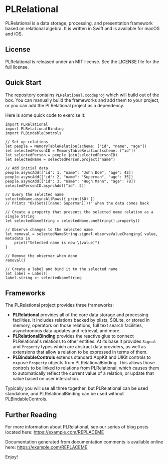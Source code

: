 # PLRelational

PLRelational is a data storage, processing, and presentation framework based on relational algebra. It is written in Swift and is available for macOS and iOS.

## License

PLRelational is released under an MIT license. See the LICENSE file for the full license.

## Quick Start

The repository contains `PLRelational.xcodeproj` which will build out of the box. You can manually build the frameworks and add them to your project, or you can add the PLRelational project as a dependency.

Here is some quick code to exercise it:

    import PLRelational
    import PLRelationalBinding
    import PLBindableControls
    
    // Set up relations
    let people = MemoryTableRelation(scheme: ["id", "name", "age"])
    let selectedPersonID = MemoryTableRelation(scheme: ["id"])
    let selectedPerson = people.join(selectedPersonID)
    let selectedName = selectedPerson.project("name")
    
    // Add initial data
    people.asyncAdd(["id": 1, "name": "John Doe", "age": 42])
    people.asyncAdd(["id": 2, "name": "Superman", "age": 35])
    people.asyncAdd(["id": 3, "name": "Hugh Mann", "age": 78])
    selectedPersonID.asyncAdd(["id": 2])
    
    // Query the selected name
    selectedName.asyncAllRows({ print($0) })
    // Prints "Ok(Set([[name: Superman]]))" when the data comes back

    // Create a property that presents the selected name relation as a single String
    let selectedNameString = selectedName.oneString().property()
    
    // Observe changes to the selected name
    let removal = selectedNameString.signal.observeValueChanging{ value, metadata in
        print("Selected name is now \(value)")
    }
    
    // Remove the observer when done
    removal()
    
    // Create a label and bind it to the selected name
    let label = Label()
    label.string <~ selectedNameString

## Frameworks

The PLRelational project provides three frameworks:

* **PLRelational** provides all of the core data storage and processing facilities. It includes relations backed by plists, SQLite, or stored in memory, operators on those relations, full text search facilities, asynchronous data updates and retrieval, and more.
* **PLRelationalBinding** provides the reactive glue to connect PLRelational's relations to other entities. At its base it provides `Signal` and `Property` types which are abstract data providers, as well as extensions that allow a relation to be expressed in terms of them.
* **PLBindableControls** extends standard AppKit and UIKit controls to expose `Property` objects from PLRelationalBinding. This allows those controls to be linked to relations from PLRelational, which causes them to automatically reflect the current value of a relation, or update that value based on user interaction.

Typically you will use all three together, but PLRelational can be used standalone, and PLRelationalBinding can be used without PLBindableControls.

## Further Reading

For more information about PLRelational, see our series of blog posts located here: https://example.com/REPLACEME

Documentation generated from documentation comments is available online here: https://example.com/REPLACEME

Enjoy!
